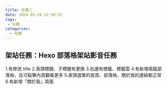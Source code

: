 ```yaml
---
title: 任務二
date: 2024-05-29 22:50:32
tags:
 - 任務
categories:
  - 任務
---
```


## 架站任務：Hexo 部落格架站影音任務

1.有修改 title
2.表頭標題、子標題有更換
3.右邊有標籤、標籤雲
4.有新增兩篇部落格，且可點擊內頁觀看更多
5.表頭選單的首頁、部落格、關於我的連結都正常
6.有新增「關於我」頁面